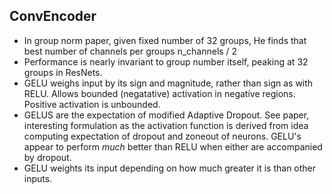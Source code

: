 ## ConvEncoder
* In group norm paper, given fixed number of 32 groups, He finds that best number of channels per groups n_channels / 2
* Performance is nearly invariant to group number itself, peaking at 32 groups in ResNets. 
* GELU weighs input by its sign and magnitude, rather than sign as with RELU. Allows bounded (negatative) activation in negative regions. Positive activation is unbounded.
* GELUS are the expectation of modified Adaptive Dropout. See paper, interesting formulation as the activation function is derived from idea computing expectation of dropout and zoneout of neurons. GELU's appear to perform *much* better than RELU when either are accompanied by dropout.
* GELU weights its input depending on how much greater it is than other inputs. 
